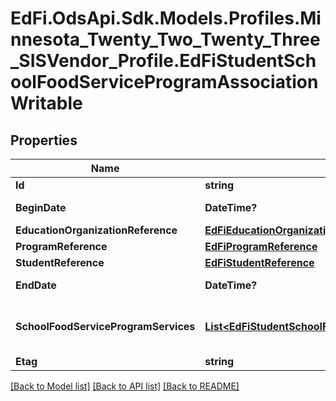# EdFi.OdsApi.Sdk.Models.Profiles.Minnesota_Twenty_Two_Twenty_Three_SISVendor_Profile.EdFiStudentSchoolFoodServiceProgramAssociationWritable
## Properties

Name | Type | Description | Notes
------------ | ------------- | ------------- | -------------
**Id** | **string** |  | [optional] 
**BeginDate** | **DateTime?** | The earliest date the student is involved with the program. Typically, this is the date the student becomes eligible for the program. | 
**EducationOrganizationReference** | [**EdFiEducationOrganizationReference**](EdFiEducationOrganizationReference.md) |  | 
**ProgramReference** | [**EdFiProgramReference**](EdFiProgramReference.md) |  | 
**StudentReference** | [**EdFiStudentReference**](EdFiStudentReference.md) |  | 
**EndDate** | **DateTime?** | The month, day, and year on which the Student exited the Program or stopped receiving services. | [optional] 
**SchoolFoodServiceProgramServices** | [**List&lt;EdFiStudentSchoolFoodServiceProgramAssociationSchoolFoodServiceProgramServiceWritable&gt;**](EdFiStudentSchoolFoodServiceProgramAssociationSchoolFoodServiceProgramServiceWritable.md) | An unordered collection of studentSchoolFoodServiceProgramAssociationSchoolFoodServiceProgramServices. Indicates the service(s) being provided to the Student by the School Food Service Program. | [optional] 
**Etag** | **string** | A unique system-generated value that identifies the version of the resource. | [optional] 

[[Back to Model list]](../README.md#documentation-for-models) [[Back to API list]](../README.md#documentation-for-api-endpoints) [[Back to README]](../README.md)

